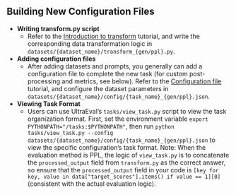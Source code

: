 ## Building New Configuration Files

- **Writing transform.py script**
  - Refer to the [Introduction to transform](../configuration_file/transform.md) tutorial, and write the corresponding data transformation logic in `datasets/{dataset_name}/transform_{gen/ppl}.py`.
- **Adding configuration files**
  - After adding datasets and prompts, you generally can add a configuration file to complete the new task (for custom post-processing and metrics, see below). Refer to the [Configuration file](../configuration_file/config.md) tutorial, and configure the dataset parameters in `datasets/{dataset_name}/config/{task_name}_{gen/ppl}.json`.
- **Viewing Task Format**
  - Users can use UltraEval’s `tasks/view_task.py` script to view the task organization format. First, set the environment variable `export PYTHONPATH="/tasks:$PYTHONPATH"`, then run `python tasks/view_task.py --config datasets/{dataset_name}/config/{task_name}_{gen/ppl}.json` to view the specific configuration’s task format. Note: When the evaluation method is PPL, the logic of `view_task.py` is to concatenate the `processed_output` field from `transform.py` as the correct answer, so ensure that the `processed_output` field in your code is `[key for key, value in data["target_scores"].items() if value == 1][0]` (consistent with the actual evaluation logic).